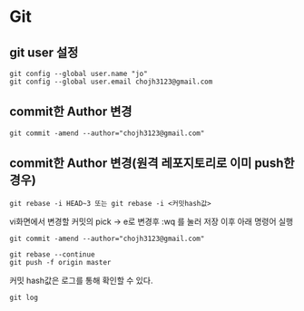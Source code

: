 # Git


## git user 설정
```
git config --global user.name "jo"
git config --global user.email chojh3123@gmail.com
```


## commit한 Author 변경
```git
git commit -amend --author="chojh3123@gmail.com"
```

## commit한 Author 변경(원격 레포지토리로 이미 push한 경우)
```
git rebase -i HEAD~3 또는 git rebase -i <커밋hash값>
```
vi화면에서 변경할 커밋의 pick -> e로 변경후 :wq 를 눌러 저장
이후 아래 명령어 실행

```
git commit -amend --author="chojh3123@gmail.com"

git rebase --continue
git push -f origin master
```

커밋 hash값은 로그를 통해 확인할 수 있다.
```
git log
```




